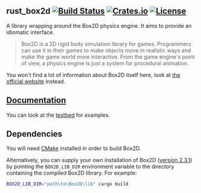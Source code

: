 ## rust_box2d [![Build Status](https://img.shields.io/travis/Bastacyclop/rust_box2d/master.svg?style=flat-square)](https://travis-ci.org/Bastacyclop/rust_box2d) [![Crates.io](https://img.shields.io/crates/v/wrapped2d.svg?style=flat-square)](https://crates.io/crates/wrapped2d) [![License](https://img.shields.io/crates/l/wrapped2d.svg?style=flat-square)](/LICENSE)

A library wrapping around the Box2D physics engine. It aims to provide an idiomatic interface.

> Box2D is a 2D rigid body simulation library for games. Programmers can use it in their games to make objects move in realistic ways and make the game world more interactive. From the game engine's point of view, a physics engine is just a system for procedural animation.

You won't find a lot of information about Box2D itself here, look at [the official website](http://box2d.org/)
instead.

## [Documentation](https://bastacyclop.github.io/rust_box2d/wrapped2d/)

You can look at the [testbed](testbed) for examples.

## Dependencies

You will need [CMake](https://cmake.org/) installed in order to build Box2D.

Alternatively, you can supply your own installation of Box2D ([version 2.3.1](https://github.com/erincatto/Box2D/releases/tag/v2.3.1)) by pointing the `BOX2D_LIB_DIR` environment variable to the directory containing the compiled Box2D library. For example:

~~~~sh
BOX2D_LIB_DIR="path\to\Box2D\lib" cargo build
~~~~
